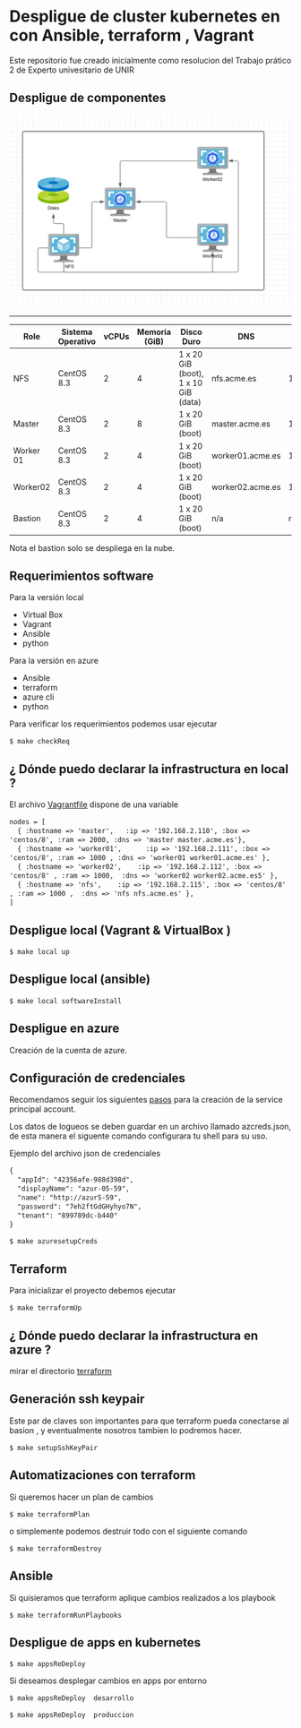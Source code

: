 # Despligue de cluster kubernetes en con Ansible, terraform , Vagrant 

Este repositorio fue creado inicialmente como resolucion del Trabajo prático 2 de Experto univesitario de  UNIR 

## Despligue de componentes 

![infra](imgs/infra.png)
 
 -----------------------------------------------------------------
| Role | Sistema Operativo | vCPUs | Memoria (GiB) | Disco Duro |  DNS | IP |
|------|-------------------|-------|---------------|------------| ----------- | --------------|
| NFS  | CentOS 8.3          | 2     | 4             | 1 x 20 GiB (boot), 1 x 10 GiB (data) | nfs.acme.es  | 192.168.2.115/24
| Master | CentOS 8.3        | 2     | 8             | 1 x 20 GiB (boot) | master.acme.es  | 192.168.2.110/24
| Worker 01 | CentOS 8.3        | 2     | 4             | 1 x 20 GiB (boot) |  worker01.acme.es | 192.168.2.111/24 | 
| Worker02 | CentOS 8.3        | 2     | 4             | 1 x 20 GiB (boot) |  worker02.acme.es | 192.168.2.112/24 | 
| Bastion | CentOS 8.3        | 2     | 4             | 1 x 20 GiB (boot) |  n/a | n/a | 

Nota el bastion solo se despliega en la nube. 
## Requerimientos software
Para la versión local 

* Virtual Box
* Vagrant 
* Ansible 
* python

Para la versión en azure 
* Ansible 
* terraform 
* azure cli 
* python

Para verificar los requerimientos podemos usar ejecutar 

```
$ make checkReq
```
## ¿ Dónde puedo declarar la infrastructura en local ?

El archivo [Vagrantfile](Vagrantfile) dispone de una variable 
```
nodes = [
  { :hostname => 'master',   :ip => '192.168.2.110', :box => 'centos/8', :ram => 2000, :dns => 'master master.acme.es'},
  { :hostname => 'worker01',      :ip => '192.168.2.111', :box => 'centos/8', :ram => 1000 , :dns => 'worker01 worker01.acme.es' },
  { :hostname => 'worker02',    :ip => '192.168.2.112', :box => 'centos/8' , :ram => 1000,  :dns => 'worker02 worker02.acme.es5' },
  { :hostname => 'nfs',    :ip => '192.168.2.115', :box => 'centos/8' , :ram => 1000 ,  :dns => 'nfs nfs.acme.es' },
]
```

## Despligue local (Vagrant & VirtualBox )

```
$ make local up
```

## Despligue local (ansible)

```
$ make local softwareInstall
```


## Despligue en azure 

Creación de la cuenta de azure. 

## Configuración de credenciales 

Recomendamos seguir los siguientes [pasos](https://registry.terraform.io/providers/hashicorp/azurerm/latest/docs/guides/service_principal_client_secret) para la creación de la service principal account. 

Los datos de logueos se deben guardar en un archivo llamado azcreds.json, de esta manera el siguente comando configurara tu shell para su uso. 

Ejemplo  del archivo json de credenciales  

```
{
  "appId": "42356afe-988d398d",
  "displayName": "azur-05-59",
  "name": "http://azur5-59",
  "password": "7eh2ftGdGHyhyo7N",
  "tenant": "899789dc-b440"
}
```


```
$ make azuresetupCreds
```

## Terraform 

Para inicializar el proyecto debemos ejecutar 


```
$ make terraformUp
```
## ¿ Dónde puedo declarar la infrastructura en azure ?

mirar el directorio [terraform](terraform)

## Generación ssh keypair 

Este par de claves son importantes para que terraform pueda conectarse al basion , y eventualmente nosotros tambien lo podremos hacer. 

```
$ make setupSshKeyPair
```


## Automatizaciones con terraform 
Si queremos hacer un plan de cambios 

```
$ make terraformPlan
```

o simplemente podemos destruir todo con el siguiente comando 


```
$ make terraformDestroy
```

## Ansible  

Si quisieramos que terraform aplique cambios realizados a los playbook 

```
$ make terraformRunPlaybooks 
```

## Despligue de apps en kubernetes 

```
$ make appsReDeploy 
```

Si deseamos desplegar cambios en apps por entorno 


```
$ make appsReDeploy  desarrollo
```

```
$ make appsReDeploy  produccion
```